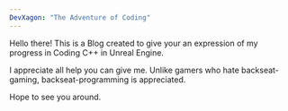 ```yaml
---
DevXagon: "The Adventure of Coding"
---
```


Hello there! This is a Blog created to give your an expression of my progress in Coding C++ in Unreal Engine. 

I appreciate all help you can give me. Unlike gamers who hate backseat-gaming, backseat-programming is appreciated.

Hope to see you around.
